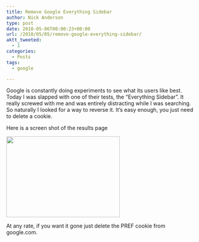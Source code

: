 ```yaml
---
title: Remove Google Everything Sidebar
author: Nick Anderson
type: post
date: 2010-05-06T00:00:23+00:00
url: /2010/05/05/remove-google-everything-sidebar/
aktt_tweeted:
  - 1
categories:
  - Posts
tags:
  - google

---
```

Google is constantly doing experiments to see what its users like best. Today I was slapped with one of their tests, the &#8220;Everything Sidebar&#8221;. It really screwed with me and was entirely distracting while I was searching. So naturally I looked for a way to reverse it. It&#8217;s easy enough, you just need to delete a cookie.

Here is a screen shot of the results page

[<img class="aligncenter size-medium wp-image-707" title="googleleftsidebar112009" src="http://www.cmdln.org/wp-content/uploads/2010/05/googleleftsidebar112009-300x214.jpg" alt="" width="300" height="214" srcset="http://www.cmdln.org/wp-content/uploads/2010/05/googleleftsidebar112009-300x214.jpg 300w, http://www.cmdln.org/wp-content/uploads/2010/05/googleleftsidebar112009-1024x732.jpg 1024w, http://www.cmdln.org/wp-content/uploads/2010/05/googleleftsidebar112009.jpg 1200w" sizes="(max-width: 300px) 100vw, 300px" />][1]

At any rate, if you want it gone just delete the PREF cookie from google.com.

 [1]: http://www.cmdln.org/wp-content/uploads/2010/05/googleleftsidebar112009.jpg
